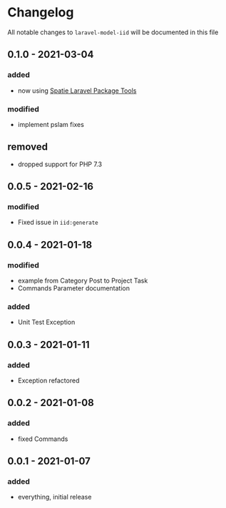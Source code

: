 # Changelog

All notable changes to `laravel-model-iid` will be documented in this file

## 0.1.0 - 2021-03-04
### added
- now using [Spatie Laravel Package Tools](https://github.com/spatie/laravel-package-tools)

### modified
- implement pslam fixes

## removed
- dropped support for PHP 7.3

## 0.0.5 - 2021-02-16
### modified
- Fixed issue in `iid:generate`

## 0.0.4 - 2021-01-18
### modified
- example from Category Post to Project Task
- Commands Parameter documentation

### added
- Unit Test Exception


## 0.0.3 - 2021-01-11
### added
- Exception refactored


## 0.0.2 - 2021-01-08
### added
- fixed Commands


## 0.0.1 - 2021-01-07
### added
- everything, initial release

